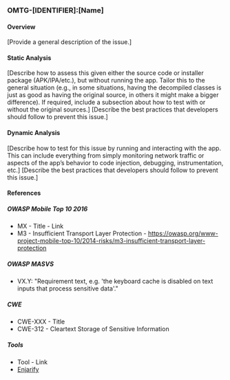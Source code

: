 ### OMTG-[IDENTIFIER]:[Name]

#### Overview

[Provide a general description of the issue.]

#### Static Analysis

[Describe how to assess this given either the source code or installer package (APK/IPA/etc.), but without running the app. Tailor this to the general situation (e.g., in some situations, having the decompiled classes is just as good as having the original source, in others it might make a bigger difference). If required, include a subsection about how to test with or without the original sources.]
[Describe the best practices that developers should follow to prevent this issue.]

#### Dynamic Analysis

[Describe how to test for this issue by running and interacting with the app. This can include everything from simply monitoring network traffic or aspects of the app’s behavior to code injection, debugging, instrumentation, etc.]
[Describe the best practices that developers should follow to prevent this issue.]


#### References

##### OWASP Mobile Top 10 2016

- MX - Title - Link
- M3 - Insufficient Transport Layer Protection - https://owasp.org/www-project-mobile-top-10/2014-risks/m3-insufficient-transport-layer-protection

##### OWASP MASVS

- VX.Y: "Requirement text, e.g. 'the keyboard cache is disabled on text inputs that process sensitive data'."

##### CWE

- CWE-XXX - Title
- CWE-312 - Cleartext Storage of Sensitive Information

##### Tools

- Tool - Link
- [Enjarify](https://github.com/google/enjarify "Enjarify")
